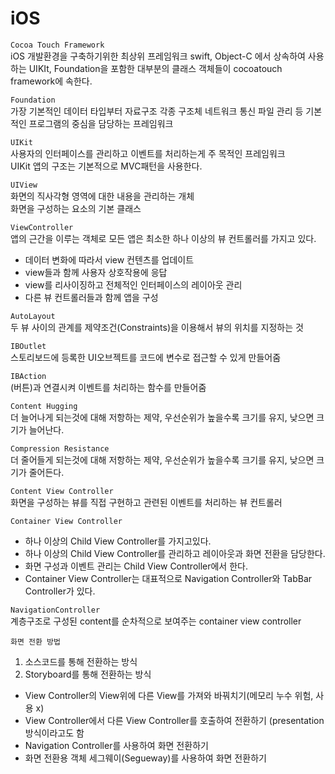 # iOS

```Cocoa Touch Framework```    
iOS 개발환경을 구축하기위한 최상위 프레임워크
swift, Object-C 에서 상속하여 사용하는 UIKIt, Foundation을 포함한 대부분의 클래스 객체들이 cocoatouch framework에 속한다.

```Foundation```   
가장 기본적인 데이터 타입부터 자료구조 각종 구조체 네트워크 통신 파일 관리 등 기본적인 프로그램의 중심을 담당하는 프레임워크

```UIKit```   
사용자의 인터페이스를 관리하고 이벤트를 처리하는게 주 목적인 프레임워크   
UIKit 앱의 구조는 기본적으로 MVC패턴을 사용한다. 

```UIView```   
화면의 직사각형 영역에 대한 내용을 관리하는 개체   
화면을 구성하는 요소의 기본 클래스   

```ViewController```   
앱의 근간을 이루는 객체로 모든 앱은 최소한 하나 이상의 뷰 컨트롤러를 가지고 있다.   
- 데이터 변화에 따라서 view 컨텐츠를 업데이트   
- view들과 함께 사용자 상호작용에 응답   
- view를 리사이징하고 전체적인 인터페이스의 레이아웃 관리   
- 다른 뷰 컨트롤러들과 함께 앱을 구성   

```AutoLayout```   
두 뷰 사이의 관계를 제약조건(Constraints)을 이용해서 뷰의 위치를 지정하는 것 

```IBOutlet```  
스토리보드에 등록한 UI오브젝트를 코드에 변수로 접근할 수 있게 만들어줌 

```IBAction```   
(버튼)과 연결시켜 이벤트를 처리하는 함수를 만들어줌

```Content Hugging```   
더 늘어나게 되는것에 대해 저항하는 제약, 우선순위가 높을수록 크기를 유지, 낮으면 크기가 늘어난다.

```Compression Resistance```   
더 줄어들게 되는것에 대해 저항하는 제약, 우선순위가 높을수록 크기를 유지, 낮으면 크기가 줄어든다.

```Content View Controller```   
화면을 구성하는 뷰를 직접 구현하고 관련된 이벤트를 처리하는 뷰 컨트롤러

```Container View Controller```
- 하나 이상의 Child View Controller를 가지고있다.
- 하나 이상의 Child View Controller를 관리하고 레이아웃과 화면 전환을 담당한다.
- 화면 구성과 이벤트 관리는 Child View Controller에서 한다.
- Container View Controller는 대표적으로 Navigation Controller와 TabBar Controller가 있다. 

```NavigationController```   
계층구조로 구성된 content를 순차적으로 보여주는 container view controller 

```화면 전환 방법```   
1. 소스코드를 통해 전환하는 방식
2. Storyboard를 통해 전환하는 방식

- View Controller의 View위에 다른 View를 가져와 바꿔치기(메모리 누수 위험, 사용 x)
- View Controller에서 다른 View Controller를 호출하여 전환하기 (presentation 방식이라고도 함
- Navigation Controller를 사용하여 화면 전환하기
- 화면 전환용 객체 세그웨이(Segueway)를 사용하여 화면 전환하기

























